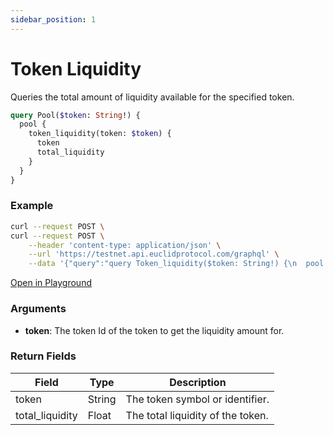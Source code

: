 ```yaml
---
sidebar_position: 1
---
```


# Token Liquidity

Queries the total amount of liquidity available for the specified token.

```graphql
query Pool($token: String!) {
  pool {
    token_liquidity(token: $token) {
      token
      total_liquidity
    }
  }
}
```

### Example

```bash
curl --request POST \
curl --request POST \
    --header 'content-type: application/json' \
    --url 'https://testnet.api.euclidprotocol.com/graphql' \
    --data '{"query":"query Token_liquidity($token: String!) {\n  pool {\n    token_liquidity(token: $token) {\n      token\n      total_liquidity\n    }\n  }\n}","variables":{"token":"osmo"}}'
```

[Open in Playground](https://testnet.api.euclidprotocol.com/?explorerURLState=N4IgJg9gxgrgtgUwHYBcQC4QEcYIE4CeABACoQDWyA%2BgDYCWOdYdKBAFACQoXLpEDKKPHSQBzAIQBKIsAA6SIkQAOECDRnzFi7pSS0GMJi3Y7eRLjyTS5Crdsua7RbigCGNfY2atHigL6OAUh%2BIAA0IABursKuAEY0CADOGCA2irIgpkgZfBkQiXAQGfIhfkA)

### Arguments

- **token**: The token Id of the token to get the liquidity amount for.


### Return Fields

| Field            | Type   | Description                       |
|------------------|--------|-----------------------------------|
| token            | String | The token symbol or identifier.   |
| total_liquidity  | Float  | The total liquidity of the token. |


